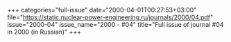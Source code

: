 +++
categories="full-issue"
date="2000-04-01T00:27:53+03:00"
file="https://static.nuclear-power-engineering.ru/journals/2000/04.pdf"
issue="2000-04"
issue_name="2000 - #04"
title="Full issue of journal #04 in 2000 (in Russian)"
+++